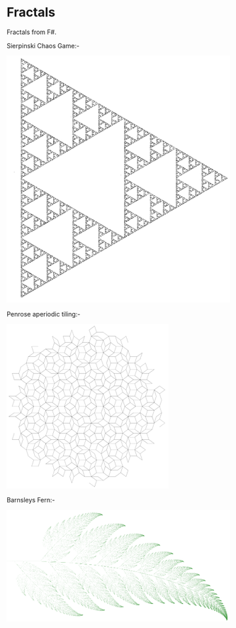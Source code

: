 Fractals
========

Fractals from F#.

Sierpinski Chaos Game:-

![alt-tag](https://github.com/chrisnorris/fractals/raw/master/Images/SierpinskiChaosGame.PNG)


Penrose aperiodic tiling:-

![alt-tag](https://github.com/chrisnorris/fractals/raw/master/Images/PenroseTiling.PNG)

Barnsleys Fern:-

![alt-tag](https://github.com/chrisnorris/fractals/raw/master/Images/Barnsleys_FernPNG.PNG)

